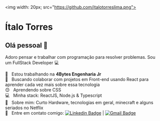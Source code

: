 
<img  width: 20px; src="https://github.com/italotorreslima.png">

# Ítalo Torres

## Olá pessoal 👋
Adoro pensar e trabalhar com programação para resolver problemas.
Sou um FullStack Developer :computer:

 :rocket:  &nbsp; Estou trabalhando na **4Bytes Engenharia Jr**
 <br/> :purple_heart: &nbsp; Buscando colaborar com projetos em Front-end usando React para aprender cada vez mais sobre essa tecnologia
 <br/> :blush: &nbsp; Aprendendo sobre CSS
 <br/> :computer: &nbsp; Minha stack: ReactJS, Node.js & Typescript
 <br/> 💬  &nbsp; Sobre mim: Curto Hardware, tecnologias em geral, minecraft e alguns seriados no Netflix
 <br/> :email: &nbsp; Entre em contato comigo: [![Linkedin Badge](https://img.shields.io/badge/-ItaloTorres-blue?style=flat-square&logo=Linkedin&logoColor=white&link=https://www.linkedin.com/in/italo-torres/)](https://www.linkedin.com/in/italo-torres/) 
| 
[![Gmail Badge](https://img.shields.io/badge/-italotorreslima2002@gmail.com-c14438?style=flat-square&logo=Gmail&logoColor=white&link=mailto:italotorreslima2002@gmail.com)](mailto:italotorreslima2002@gmail.com)
